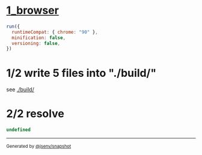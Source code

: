 # [1_browser](../../code_splitting.test.mjs#L28)

```js
run({
  runtimeCompat: { chrome: "90" },
  minification: false,
  versioning: false,
})
```

# 1/2 write 5 files into "./build/"

see [./build/](./build/)

# 2/2 resolve

```js
undefined
```

---

<sub>
  Generated by <a href="https://github.com/jsenv/core/tree/main/packages/tooling/snapshot">@jsenv/snapshot</a>
</sub>
